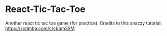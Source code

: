 # React-Tic-Tac-Toe
Another react tic tac toe game (for practice).
Credits to this snazzy tutorial: https://scrimba.com/c/cbqm3SM
